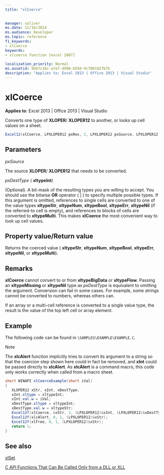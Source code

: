 ```yaml
---
title: "xlCoerce"
 
 
manager: soliver
ms.date: 11/16/2014
ms.audience: Developer
ms.topic: reference
f1_keywords:
- xlCoerce
keywords:
- xlcoerce function [excel 2007]
 
localization_priority: Normal
ms.assetid: 9d47c16c-a7e7-4998-b594-9cf001827b7b
description: "Applies to: Excel 2013 | Office 2013 | Visual Studio"
---
```


# xlCoerce

 **Applies to**: Excel 2013 | Office 2013 | Visual Studio 
  
Converts one type of **XLOPER**/ **XLOPER12** to another, or looks up cell values on a sheet. 
  
```cs
Excel12(xlCoerce, LPXLOPER12 pxRes, 2, LPXLOPER12 pxSource, LPXLOPER12 pxDestType);
```

## Parameters

 _pxSource_
  
The source **XLOPER**/ **XLOPER12** that needs to be converted. 
  
 _pxDestType_ ( **xltypeInt**)
  
(Optional). A bit-mask of the resulting types you are willing to accept. You should use the bitwise **OR** operator ( | ) to specify multiple possible types. If this argument is omitted, references to single cells are converted to one of the value types **xltypeStr**, **xltypeNum**, **xltypeBool**, **xltypeErr**, **xltypeNil** (if the referred-to cell is empty), and references to blocks of cells are converted to **xltypeMulti**. This makes **xlCoerce** the most convenient way to look up cell values. 
  
## Property value/Return value

Returns the coerced value ( **xltypeStr**, **xltypeNum**, **xltypeBool**, **xltypeErr**, **xltypeNil**, or **xltypeMulti**).
  
## Remarks

 **xlCoerce** cannot convert to or from **xltypeBigData** or **xltypeFlow**. Passing an **xltypeMissing** or **xltypeNil** type as  _pxDestType_ is equivalent to omitting the argument. Conversion can fail in some cases. For example, some strings cannot be converted to numbers, whereas others can. 
  
If an array or a multi-cell reference is converted to a single value type, the result is the value of the top left cell or array element.
  
## Example

The following code can be found in  `\SAMPLES\EXAMPLE\EXAMPLE.C`. 
  
> [!NOTE]
> The **xlcAlert** function implicitly tries to convert its argument to a string so that the coercion step shown here could in fact be removed, and **xInt** could be passed directly to **xlcAlert**. As **xlcAlert** is a command macro, this code only works correctly when called from a macro sheet. 
  
```cs
short WINAPI xlCoerceExample(short iVal)
{
   XLOPER12 xStr, xInt, xDestType;
   xInt.xltype = xltypeInt;
   xInt.val.w = iVal;
   xDestType.xltype = xltypeInt;
   xDestType.val.w = xltypeStr;
   Excel12f(xlCoerce, &xStr, 2, (LPXLOPER12)&xInt, (LPXLOPER12)&xDestType);
   Excel12f(xlcAlert, 0, 1, (LPXLOPER12)&xStr);
   Excel12f(xlFree, 0, 1, (LPXLOPER12)&xStr);
   return 1;
}
```

## See also



[xlSet](xlset.md)


[C API Functions That Can Be Called Only from a DLL or XLL](c-api-functions-that-can-be-called-only-from-a-dll-or-xll.md)

